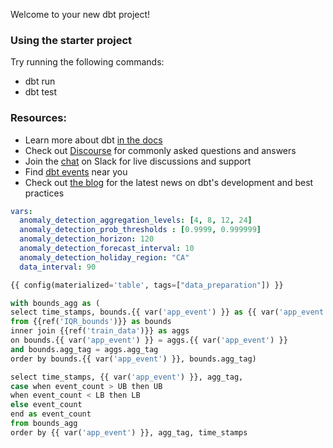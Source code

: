 Welcome to your new dbt project!

### Using the starter project

Try running the following commands:
- dbt run
- dbt test


### Resources:
- Learn more about dbt [in the docs](https://docs.getdbt.com/docs/introduction)
- Check out [Discourse](https://discourse.getdbt.com/) for commonly asked questions and answers
- Join the [chat](https://community.getdbt.com/) on Slack for live discussions and support
- Find [dbt events](https://events.getdbt.com) near you
- Check out [the blog](https://blog.getdbt.com/) for the latest news on dbt's development and best practices

``` yml
vars:
  anomaly_detection_aggregation_levels: [4, 8, 12, 24]
  anomaly_detection_prob_thresholds : [0.9999, 0.999999]
  anomaly_detection_horizon: 120
  anomaly_detection_forecast_interval: 10
  anomaly_detection_holiday_region: "CA"
  data_interval: 90
```

``` python
{{ config(materialized='table', tags=["data_preparation"]) }}

with bounds_agg as (
select time_stamps, bounds.{{ var('app_event') }} as {{ var('app_event') }}, bounds.agg_tag as agg_tag, event_count, LB, UB
from {{ref('IQR_bounds')}} as bounds
inner join {{ref('train_data')}} as aggs
on bounds.{{ var('app_event') }} = aggs.{{ var('app_event') }}
and bounds.agg_tag = aggs.agg_tag
order by bounds.{{ var('app_event') }}, bounds.agg_tag)

select time_stamps, {{ var('app_event') }}, agg_tag,
case when event_count > UB then UB
when event_count < LB then LB
else event_count
end as event_count
from bounds_agg
order by {{ var('app_event') }}, agg_tag, time_stamps
```
